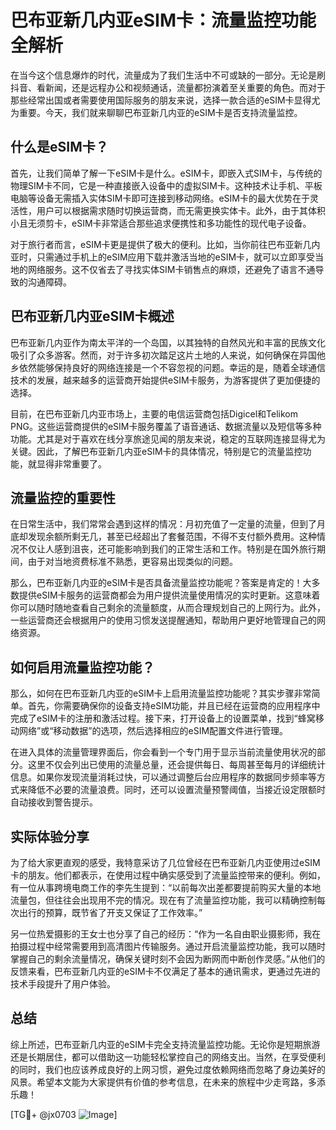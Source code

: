 # 巴布亚新几内亚eSIM卡：流量监控功能全解析

在当今这个信息爆炸的时代，流量成为了我们生活中不可或缺的一部分。无论是刷抖音、看新闻，还是远程办公和视频通话，流量都扮演着至关重要的角色。而对于那些经常出国或者需要使用国际服务的朋友来说，选择一款合适的eSIM卡显得尤为重要。今天，我们就来聊聊巴布亚新几内亚的eSIM卡是否支持流量监控。

## 什么是eSIM卡？

首先，让我们简单了解一下eSIM卡是什么。eSIM卡，即嵌入式SIM卡，与传统的物理SIM卡不同，它是一种直接嵌入设备中的虚拟SIM卡。这种技术让手机、平板电脑等设备无需插入实体SIM卡即可连接到移动网络。eSIM卡的最大优势在于灵活性，用户可以根据需求随时切换运营商，而无需更换实体卡。此外，由于其体积小且无须剪卡，eSIM卡非常适合那些追求便携性和多功能性的现代电子设备。

对于旅行者而言，eSIM卡更是提供了极大的便利。比如，当你前往巴布亚新几内亚时，只需通过手机上的eSIM应用下载并激活当地的eSIM卡，就可以立即享受当地的网络服务。这不仅省去了寻找实体SIM卡销售点的麻烦，还避免了语言不通导致的沟通障碍。

## 巴布亚新几内亚eSIM卡概述

巴布亚新几内亚作为南太平洋的一个岛国，以其独特的自然风光和丰富的民族文化吸引了众多游客。然而，对于许多初次踏足这片土地的人来说，如何确保在异国他乡依然能够保持良好的网络连接是一个不容忽视的问题。幸运的是，随着全球通信技术的发展，越来越多的运营商开始提供eSIM卡服务，为游客提供了更加便捷的选择。

目前，在巴布亚新几内亚市场上，主要的电信运营商包括Digicel和Telikom PNG。这些运营商提供的eSIM卡服务覆盖了语音通话、数据流量以及短信等多种功能。尤其是对于喜欢在线分享旅途见闻的朋友来说，稳定的互联网连接显得尤为关键。因此，了解巴布亚新几内亚eSIM卡的具体情况，特别是它的流量监控功能，就显得非常重要了。

## 流量监控的重要性

在日常生活中，我们常常会遇到这样的情况：月初充值了一定量的流量，但到了月底却发现余额所剩无几，甚至已经超出了套餐范围，不得不支付额外费用。这种情况不仅让人感到沮丧，还可能影响到我们的正常生活和工作。特别是在国外旅行期间，由于对当地资费标准不熟悉，更容易出现类似的问题。

那么，巴布亚新几内亚的eSIM卡是否具备流量监控功能呢？答案是肯定的！大多数提供eSIM卡服务的运营商都会为用户提供流量使用情况的实时更新。这意味着你可以随时随地查看自己剩余的流量额度，从而合理规划自己的上网行为。此外，一些运营商还会根据用户的使用习惯发送提醒通知，帮助用户更好地管理自己的网络资源。

## 如何启用流量监控功能？

那么，如何在巴布亚新几内亚的eSIM卡上启用流量监控功能呢？其实步骤非常简单。首先，你需要确保你的设备支持eSIM功能，并且已经在运营商的应用程序中完成了eSIM卡的注册和激活过程。接下来，打开设备上的设置菜单，找到“蜂窝移动网络”或“移动数据”的选项，然后选择相应的eSIM配置文件进行管理。

在进入具体的流量管理界面后，你会看到一个专门用于显示当前流量使用状况的部分。这里不仅会列出已使用的流量总量，还会提供每日、每周甚至每月的详细统计信息。如果你发现流量消耗过快，可以通过调整后台应用程序的数据同步频率等方式来降低不必要的流量浪费。同时，还可以设置流量预警阈值，当接近设定限额时自动接收到警告提示。

## 实际体验分享

为了给大家更直观的感受，我特意采访了几位曾经在巴布亚新几内亚使用过eSIM卡的朋友。他们都表示，在使用过程中确实感受到了流量监控带来的便利。例如，有一位从事跨境电商工作的李先生提到：“以前每次出差都要提前购买大量的本地流量包，但往往会出现用不完的情况。现在有了流量监控功能，我可以精确控制每次出行的预算，既节省了开支又保证了工作效率。”

另一位热爱摄影的王女士也分享了自己的经历：“作为一名自由职业摄影师，我在拍摄过程中经常需要用到高清图片传输服务。通过开启流量监控功能，我可以随时掌握自己的剩余流量情况，确保关键时刻不会因为断网而中断创作灵感。”从他们的反馈来看，巴布亚新几内亚的eSIM卡不仅满足了基本的通讯需求，更通过先进的技术手段提升了用户体验。

## 总结

综上所述，巴布亚新几内亚的eSIM卡完全支持流量监控功能。无论你是短期旅游还是长期居住，都可以借助这一功能轻松掌控自己的网络支出。当然，在享受便利的同时，我们也应该养成良好的上网习惯，避免过度依赖网络而忽略了身边美好的风景。希望本文能为大家提供有价值的参考信息，在未来的旅程中少走弯路，多添乐趣！

[TG💪+ @jx0703 ![Image](https://github.com/user-attachments/assets/dbca1d08-cadb-493c-b0ec-ad6f7a83f270)]